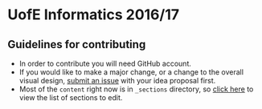 # UofE Informatics 2016/17

## Guidelines for contributing

- In order to contribute you will need GitHub account.
- If you would like to make a major change, or a change to the overall visual design, [submit an issue](https://github.com/qaisjp/inf1.hgs.club/issues/new) with your idea proposal first.
- Most of the `content` right now is in `_sections` directory, so [click here](https://github.com/qaisjp/inf1.hgs.club/tree/master/_sections) to view the list of sections to edit.
